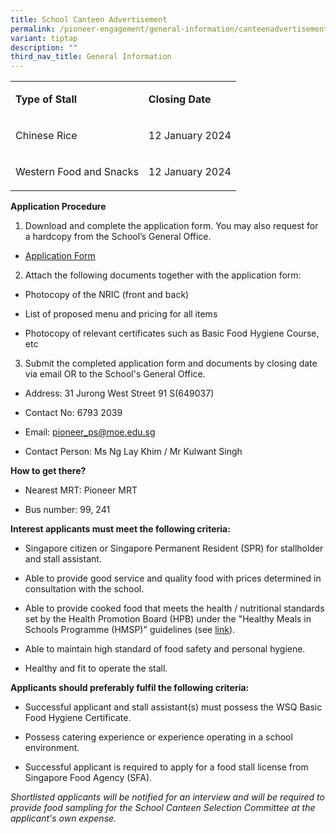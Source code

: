 ```yaml
---
title: School Canteen Advertisement
permalink: /pioneer-engagement/general-information/canteenadvertisement/
variant: tiptap
description: ""
third_nav_title: General Information
---
```

<table><tbody><tr><td rowspan="1" colspan="1"><p><strong>Type of Stall</strong></p></td><td rowspan="1" colspan="1"><p><strong>Closing Date</strong></p></td></tr><tr><td rowspan="1" colspan="1"><p>Chinese Rice</p></td><td rowspan="1" colspan="1"><p>12 January 2024</p></td></tr><tr><td rowspan="1" colspan="1"><p>Western Food and Snacks</p></td><td rowspan="1" colspan="1"><p>12 January 2024</p></td></tr></tbody></table><p><strong>Application Procedure</strong></p><ol data-tight="true" class="tight"><li><p>Download and complete the application form. You may also request for a hardcopy from the School’s General Office.</p></li></ol><ul data-tight="true" class="tight"><li><p><a href="/files/Attachments/Application_Form_for_Canteen.pdf" rel="noopener noreferrer nofollow" target="_blank">Application Form</a></p></li></ul><ol start="2" data-tight="true" class="tight"><li><p>Attach the following documents together with the application form:</p></li></ol><ul data-tight="true" class="tight"><li><p>Photocopy of the NRIC (front and back)</p></li><li><p>List of proposed menu and pricing for all items</p></li><li><p>Photocopy of relevant certificates such as Basic Food Hygiene Course, etc</p></li></ul><ol start="3" data-tight="true" class="tight"><li><p>Submit the completed application form and documents by closing date via email OR to the School's General Office.</p></li></ol><ul data-tight="true" class="tight"><li><p>Address: 31 Jurong West Street 91 S(649037)</p></li><li><p>Contact No: 6793 2039</p></li><li><p>Email: <a href="mailto:pioneer_ps@moe.edu.sg" rel="noopener noreferrer nofollow" target="_blank">pioneer_ps@moe.edu.sg</a></p></li><li><p>Contact Person: Ms Ng Lay Khim / Mr Kulwant Singh</p></li></ul><p><strong>How to get there?</strong></p><ul data-tight="true" class="tight"><li><p>Nearest MRT: Pioneer MRT</p></li><li><p>Bus number: 99, 241</p></li></ul><p><strong>Interest applicants must meet the following criteria:</strong></p><ul data-tight="true" class="tight"><li><p>Singapore citizen or Singapore Permanent Resident (SPR) for stallholder and stall assistant.</p></li><li><p>Able to provide good service and quality food with prices determined in consultation with the school.</p></li><li><p>Able to provide cooked food that meets the health / nutritional standards set by the Health Promotion Board (HPB) under the "Healthy Meals in Schools Programme (HMSP)" guidelines (see&nbsp;<a href="https://www.hpb.gov.sg/schools/school-programmes/healthy-meals-in-schools-programme" rel="noopener noreferrer nofollow" target="_blank">link</a>).</p></li><li><p>Able to maintain high standard of food safety and personal hygiene.</p></li><li><p>Healthy and fit to operate the stall.</p></li></ul><p><strong>Applicants should preferably fulfil the following criteria:</strong></p><ul data-tight="true" class="tight"><li><p>Successful applicant and stall assistant(s) must possess the WSQ Basic Food Hygiene Certificate.</p></li><li><p>Possess catering experience or experience operating in a school environment.</p></li><li><p>Successful applicant is required to apply for a food stall license from Singapore Food Agency (SFA).</p></li></ul><p><em>Shortlisted applicants will be notified for an interview and will be required to provide food sampling for the School Canteen Selection Committee at the applicant's own expense.</em></p>